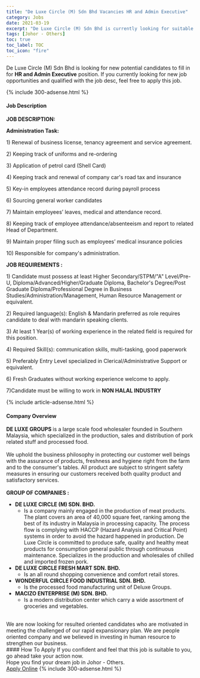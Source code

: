 ```yaml
---
title: "De Luxe Circle (M) Sdn Bhd Vacancies HR and Admin Executive" 
category: Jobs 
date: 2021-03-19 
excerpt: "De Luxe Circle (M) Sdn Bhd is currently looking for suitable person to fill in the HR and Admin Executive which based in Johor - Others" 
tags: [Johor - Others] 
toc: true 
toc_label: TOC 
toc_icon: "fire" 
--- 
```


<p>De Luxe Circle (M) Sdn Bhd is looking for new potential candidates to fill in for <b>HR and Admin Executive</b> position. If you currently looking for new job opportunities and qualified with the job desc, feel free to apply this job.
</p>{% include 300-adsense.html %} 
<div><div><h4>Job Description</h4></div><div><div><span><div><p><strong>JOB DESCRIPTION:</strong></p><p><strong>Administration Task:&#160;</strong></p><p>1) Renewal of business license, tenancy agreement and service agreement.&#160;</p><p>2) Keeping track of uniforms and re-ordering&#160;</p><p>3) Application of petrol card (Shell Card)&#160;</p><p>4) Keeping track and renewal of company car's road tax and insurance</p><p>5) Key-in employees attendance record during payroll process</p><p>6) Sourcing general worker candidates</p><p>7) Maintain employees&#8217; leaves, medical and attendance record.</p><p>8) Keeping track of employee attendance/absenteeism and report to related Head of Department.&#160;</p><p>9) Maintain proper filing&#160;such as employees&#8217; medical insurance policies</p><p>10) Responsible for company's administration.</p><p><strong>JOB REQUIREMENTS :&#160;</strong></p><p>1) Candidate must possess at least Higher Secondary/STPM/"A" Level/Pre-U, Diploma/Advanced/Higher/Graduate Diploma, Bachelor's Degree/Post Graduate Diploma/Professional Degree in Business Studies/Administration/Management, Human Resource Management or equivalent.</p><p>2) Required language(s): English &amp; Mandarin preferred as role requires candidate to deal with mandarin speaking clients.</p><p>3) At least 1&#160;Year(s) of working experience in the related field is required for this position.</p><p>4) Required Skill(s): communication skills, multi-tasking, good paperwork</p><p>5) Preferably Entry Level specialized in Clerical/Administrative Support or equivalent.</p><p>6) Fresh Graduates without working experience welcome to apply.</p><p>7)Candidate must be willing to work in&#160;<strong>NON HALAL INDUSTRY</strong></p></div></span></div></div></div> 
{% include article-adsense.html %} 
<div><div><h4>Company Overview</h4></div><div><div><span><div><div>
<div><strong>DE LUXE GROUPS </strong>is a large scale food wholesaler founded in Southern Malaysia, which specialized in the production, sales and distribution of pork related stuff and processed food.</div>
<div><br>
We uphold the business philosophy in protecting our customer well beings with the assurance of products, freshness and hygiene right from the farm and to the consumer's tables. All product are subject to stringent safety measures in ensuring our customers received both quality product and satisfactory services.<br>
&#160;</div>
<div><strong>GROUP OF COMPANIES&#160;:</strong></div>
<ul>
<li><strong>DE LUXE CIRCLE (M) SDN. BHD.</strong>
<ul>
<li>Is a company mainly engaged in the production of meat products. The plant covers an area of 40,000 square feet, ranking among the best of its industry in Malaysia in processing capacity. The process flow is complying with HACCP (Hazard Analysis and Critical Point) systems in order to avoid the hazard happened in production. De Luxe Circle is committed to produce safe, quality and healthy meat products for consumption general public through continuous maintenance. Specializes in the production and wholesales of chilled and imported frozen pork.</li>
</ul>
</li>
<li><strong>DE LUXE CIRCLE FRESH MART SDN. BHD. </strong>
<ul>
<li>Is an all round shopping convenience and comfort retail stores.</li>
</ul>
</li>
<li><strong>WONDERFUL CIRCLE FOOD INDUSTRIAL SDN. BHD.</strong>
<ul>
<li>Is the processed food manufacturing unit of Deluxe Groups.</li>
</ul>
</li>
<li><strong>MACIZO ENTERPRISE (M) SDN. BHD.</strong>
<ul>
<li>Is a modern distribution center which carry a wide assortment of groceries and vegetables.</li>
</ul>
</li>
</ul>
<div><br>
We are now looking for resulted oriented candidates who are motivated in meeting the challenged of our rapid expansionary plan. We are people oriented company and we believed in investing in human resource to strengthen our business.</div>
</div></div></span></div></div></div> 
#### How To Apply 
If you confident and feel that this job is suitable to you, go ahead take your action now. <br/> 
Hope you find your dream job in Johor - Others. <br/> 
<a href="https://www.jobstreet.com.my/en/job/hr-and-admin-executive-4511698?jobId=jobstreet-my-job-4511698&" class="btn btn--info" target="_blank" rel="nofollow noopenner">Apply Online</a> 
{% include 300-adsense.html %} 